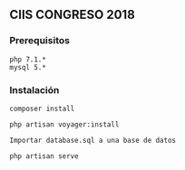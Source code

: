 ## CIIS CONGRESO 2018

### Prerequisitos

```
php 7.1.*
mysql 5.*
```

### Instalación
```
composer install
```

```
php artisan voyager:install
```

```
Importar database.sql a una base de datos
```

```
php artisan serve
```
